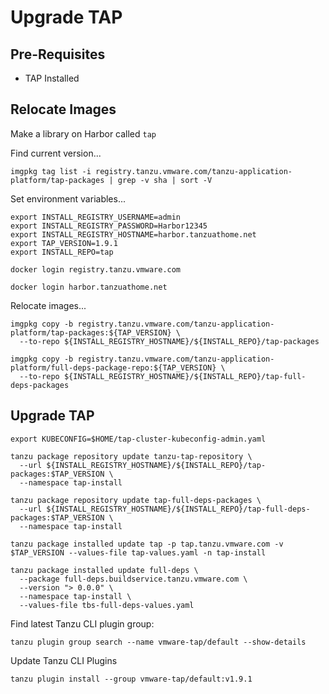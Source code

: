 # Upgrade TAP

## Pre-Requisites

- TAP Installed

## Relocate Images

Make a library on Harbor called `tap`

Find current version...
```shell
imgpkg tag list -i registry.tanzu.vmware.com/tanzu-application-platform/tap-packages | grep -v sha | sort -V
```

Set environment variables...

```shell
export INSTALL_REGISTRY_USERNAME=admin
export INSTALL_REGISTRY_PASSWORD=Harbor12345
export INSTALL_REGISTRY_HOSTNAME=harbor.tanzuathome.net
export TAP_VERSION=1.9.1
export INSTALL_REPO=tap
```

```shell
docker login registry.tanzu.vmware.com
```

```shell
docker login harbor.tanzuathome.net
```

Relocate images...

```shell
imgpkg copy -b registry.tanzu.vmware.com/tanzu-application-platform/tap-packages:${TAP_VERSION} \
  --to-repo ${INSTALL_REGISTRY_HOSTNAME}/${INSTALL_REPO}/tap-packages
```

```shell
imgpkg copy -b registry.tanzu.vmware.com/tanzu-application-platform/full-deps-package-repo:${TAP_VERSION} \
  --to-repo ${INSTALL_REGISTRY_HOSTNAME}/${INSTALL_REPO}/tap-full-deps-packages
```

## Upgrade TAP

```shell
export KUBECONFIG=$HOME/tap-cluster-kubeconfig-admin.yaml
```

```shell
tanzu package repository update tanzu-tap-repository \
  --url ${INSTALL_REGISTRY_HOSTNAME}/${INSTALL_REPO}/tap-packages:$TAP_VERSION \
  --namespace tap-install
```

```shell
tanzu package repository update tap-full-deps-packages \
  --url ${INSTALL_REGISTRY_HOSTNAME}/${INSTALL_REPO}/tap-full-deps-packages:$TAP_VERSION \
  --namespace tap-install
```

```shell
tanzu package installed update tap -p tap.tanzu.vmware.com -v $TAP_VERSION --values-file tap-values.yaml -n tap-install
```

```shell
tanzu package installed update full-deps \
  --package full-deps.buildservice.tanzu.vmware.com \
  --version "> 0.0.0" \
  --namespace tap-install \
  --values-file tbs-full-deps-values.yaml
```

Find latest Tanzu CLI plugin group:

```shell
tanzu plugin group search --name vmware-tap/default --show-details
```

Update Tanzu CLI Plugins

```shell
tanzu plugin install --group vmware-tap/default:v1.9.1
```